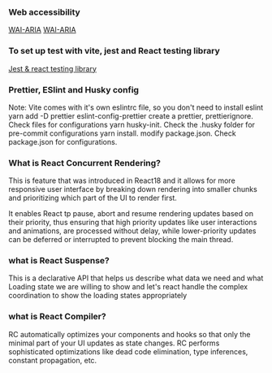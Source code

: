 ### Web accessibility

[WAI-ARIA](https://www.w3.org/WAI/fundamentals/)
[WAI-ARIA](https://developer.mozilla.org/en-US/docs/Web/Accessibility)

### To set up test with vite, jest and React testing library

[Jest & react testing library](https://dev.to/hannahadora/jest-testing-with-vite-and-react-typescript-4bap)

### Prettier, ESlint and Husky config

Note: Vite comes with it's own eslintrc file, so you don't need to install eslint
yarn add -D prettier eslint-config-prettier
create a prettier, prettierignore. Check files for configurations
yarn husky-init. Check the .husky folder for pre-commit configurations
yarn install.
modify package.json. Check package.json for configurations.

### What is React Concurrent Rendering?

This is feature that was introduced in React18 and it allows for more responsive user interface by breaking down rendering into smaller chunks and prioritizing which part of the UI to render first.

It enables React tp pause, abort and resume rendering updates based on their priority, thus ensuring that high priority updates like user interactions and animations, are processed without delay, while lower-priority updates can be deferred or interrupted to prevent blocking the main thread.

### what is React Suspense?

This is a declarative API that helps us describe what data we need and what Loading state we are willing to show
and let's react handle the complex coordination to show the loading states appropriately

### what is React Compiler?

RC automatically optimizes your components and hooks so that only the minimal part of your UI updates as state changes. RC performs sophisticated optimizations like dead code elimination, type inferences, constant propagation, etc.
